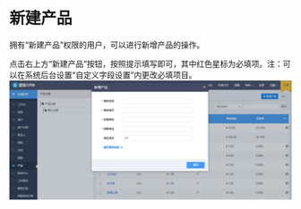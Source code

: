 # 新建产品

拥有“新建产品”权限的用户，可以进行新增产品的操作。

点击右上方“新建产品”按钮，按照提示填写即可，其中红色星标为必填项。注：可以在系统后台设置“自定义字段设置”内更改必填项目。![](/assets/新增产品)

